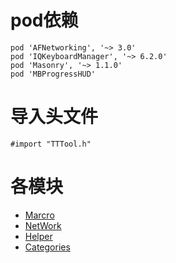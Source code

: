#  pod依赖
```
pod 'AFNetworking', '~> 3.0'
pod 'IQKeyboardManager', '~> 6.2.0'
pod 'Masonry', '~> 1.1.0'
pod 'MBProgressHUD'
```
# 导入头文件
```
#import "TTTool.h"
```
# 各模块

- [Marcro](/TTToolSamples/README/Marcro.md)
- [NetWork](/TTToolSamples/README/NetWork.md)
- [Helper](/TTToolSamples/README/Helper.md)
- [Categories](/TTToolSamples/README/Categories.md)

## 
